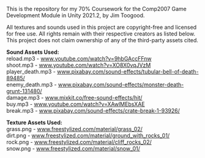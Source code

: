 This is the repository for my 70% Coursework for the Comp2007 Game Development Module in Unity 2021.2, by Jim Toogood.  

All textures and sounds used in this project are copyright-free and licensed for free use. All rights remain with their respective creators as listed below. This project does not claim ownership of any of the third-party assets cited.  

**Sound Assets Used:**  
reload.mp3 - www.youtube.com/watch?v=9hbGAccFFnw  
shoot.mp3 - www.youtube.com/watch?v=XO8X0vqJVzM  
player_death.mp3 - www.pixabay.com/sound-effects/tubular-bell-of-death-89485/  
enemy_death.mp3 - www.pixabay.com/sound-effects/monster-death-grunt-131480/  
damage.mp3 - www.mixkit.co/free-sound-effects/hit/  
buy.mp3 - www.youtube.com/watch?v=XAwlMEbsXAE  
break.mp3 - www.pixabay.com/sound-effects/crate-break-1-93926/  

**Texture Assets Used:**  
grass.png - www.freestylized.com/material/grass_02/  
dirt.png - www.freestylized.com/material/ground_with_rocks_01/  
rock.png - www.freestylized.com/material/cliff_rocks_02/  
snow.png - www.freestylized.com/material/snow_01/  
